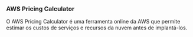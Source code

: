### AWS Pricing Calculator
O AWS Pricing Calculator é uma ferramenta online da AWS que permite estimar os custos de serviços e recursos da nuvem antes de implantá-los.



